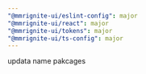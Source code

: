 ```yaml
---
"@mmrignite-ui/eslint-config": major
"@mmrignite-ui/react": major
"@mmrignite-ui/tokens": major
"@mmrignite-ui/ts-config": major
---
```


updata name pakcages
